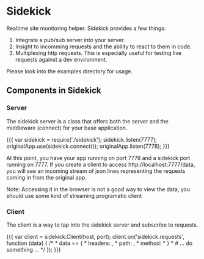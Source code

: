 # Sidekick

Realtime site monitoring helper. Sidekick provides a few things:

  1. Integrate a pub/sub server into your server.
  1. Insight to incomming requests and the ability to react to them in code.
  1. Multiplexing http requests.  This is especially useful for testing live requests against a dev environment.
     
Please look into the examples directory for usage.

## Components in Sidekick

### Server

The sidekick server is a class that offers both the server and the middleware (connect) for your base application.

{{{
  var sidekick = require('./sidekick');
  sidekick.listen(7777);
  originalApp.use(sidekick.connect());
  originalApp.listen(7778);
}}}

At this point, you have your app running on port 7778 and a sidekick port running on 7777.  If you create a client
to access http://localhost:7777/data, you will see an incoming stream of json lines representing the requests coming 
in from the original app. 

Note: Accessing it in the browser is not a good way to view the data, you should use some kind of streaming programatic
client


### Client

The client is a way to tap into the sidekick server and subscribe to requests.

{{{
  var client = sidekick.Client(host, port);
  client.on('sidekick.requests', function (data) {
    /*
     * data == {
     *   headers: <hash>,
     *   path: <string>,
     *   method: <integer>
     * }
     *
     # ... do something ... 
     */
  });
}}}

